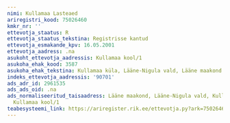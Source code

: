 ```yaml
---
nimi: Kullamaa Lasteaed
ariregistri_kood: 75026460
kmkr_nr: ''
ettevotja_staatus: R
ettevotja_staatus_tekstina: Registrisse kantud
ettevotja_esmakande_kpv: 16.05.2001
ettevotja_aadress: .na
asukoht_ettevotja_aadressis: Kullamaa kool/1
asukoha_ehak_kood: 3587
asukoha_ehak_tekstina: Kullamaa küla, Lääne-Nigula vald, Lääne maakond
indeks_ettevotja_aadressis: '90701'
ads_adr_id: 2961535
ads_ads_oid: .na
ads_normaliseeritud_taisaadress: Lääne maakond, Lääne-Nigula vald, Kullamaa küla,
  Kullamaa kool/1
teabesysteemi_link: https://ariregister.rik.ee/ettevotja.py?ark=75026460&ref=rekvisiidid
---
```

